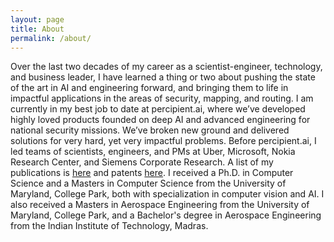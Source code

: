 ```yaml
---
layout: page
title: About
permalink: /about/
---
```


Over the last two decades of my career as a scientist-engineer, technology, and business leader, I have learned a thing or two about pushing the state of the art in AI and engineering forward, and bringing them to life in impactful applications in the areas of security, mapping, and routing. I am currently in my best job to date at percipient.ai, where we’ve developed highly loved products founded on deep AI and advanced engineering for national security missions. We’ve broken new ground and delivered solutions for very hard, yet very impactful problems. Before percipient.ai, I led teams of scientists, engineers, and PMs  at Uber, Microsoft, Nokia Research Center, and Siemens Corporate Research. A list of my publications is [here](https://bit.ly/2V7METS) and patents [here](https://bit.ly/2FQYdcA). I received a Ph.D. in Computer Science and a Masters in Computer Science from the University of Maryland, College Park, both with specialization in computer vision and AI. I also received a Masters in Aerospace Engineering from the University of Maryland, College Park, and a Bachelor's degree in Aerospace Engineering from the Indian Institute of Technology, Madras.

